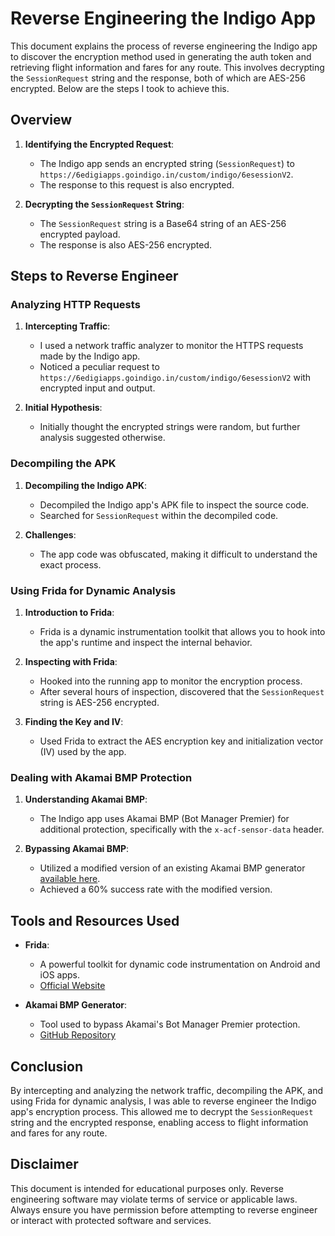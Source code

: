 # Reverse Engineering the Indigo App

This document explains the process of reverse engineering the Indigo app to discover the encryption method used in generating the auth token and retrieving flight information and fares for any route. This involves decrypting the `SessionRequest` string and the response, both of which are AES-256 encrypted. Below are the steps I took to achieve this.

## Overview

1. **Identifying the Encrypted Request**: 
    - The Indigo app sends an encrypted string (`SessionRequest`) to `https://6edigiapps.goindigo.in/custom/indigo/6esessionV2`.
    - The response to this request is also encrypted.

2. **Decrypting the `SessionRequest` String**:
    - The `SessionRequest` string is a Base64 string of an AES-256 encrypted payload.
    - The response is also AES-256 encrypted.

## Steps to Reverse Engineer

### Analyzing HTTP Requests

1. **Intercepting Traffic**:
    - I used a network traffic analyzer to monitor the HTTPS requests made by the Indigo app.
    - Noticed a peculiar request to `https://6edigiapps.goindigo.in/custom/indigo/6esessionV2` with encrypted input and output.

2. **Initial Hypothesis**:
    - Initially thought the encrypted strings were random, but further analysis suggested otherwise.

### Decompiling the APK

1. **Decompiling the Indigo APK**:
    - Decompiled the Indigo app's APK file to inspect the source code.
    - Searched for `SessionRequest` within the decompiled code.

2. **Challenges**:
    - The app code was obfuscated, making it difficult to understand the exact process.
    
### Using Frida for Dynamic Analysis

1. **Introduction to Frida**:
    - Frida is a dynamic instrumentation toolkit that allows you to hook into the app's runtime and inspect the internal behavior.

2. **Inspecting with Frida**:
    - Hooked into the running app to monitor the encryption process.
    - After several hours of inspection, discovered that the `SessionRequest` string is AES-256 encrypted.

3. **Finding the Key and IV**:
    - Used Frida to extract the AES encryption key and initialization vector (IV) used by the app.

### Dealing with Akamai BMP Protection

1. **Understanding Akamai BMP**:
    - The Indigo app uses Akamai BMP (Bot Manager Premier) for additional protection, specifically with the `x-acf-sensor-data` header.

2. **Bypassing Akamai BMP**:
    - Utilized a modified version of an existing Akamai BMP generator [available here](https://github.com/xvertile/akamai-bmp-generator).
    - Achieved a 60% success rate with the modified version.

## Tools and Resources Used

- **Frida**:
    - A powerful toolkit for dynamic code instrumentation on Android and iOS apps.
    - [Official Website](https://frida.re/)
    
- **Akamai BMP Generator**:
    - Tool used to bypass Akamai's Bot Manager Premier protection.
    - [GitHub Repository](https://github.com/xvertile/akamai-bmp-generator)

## Conclusion

By intercepting and analyzing the network traffic, decompiling the APK, and using Frida for dynamic analysis, I was able to reverse engineer the Indigo app's encryption process. This allowed me to decrypt the `SessionRequest` string and the encrypted response, enabling access to flight information and fares for any route.

## Disclaimer

This document is intended for educational purposes only. Reverse engineering software may violate terms of service or applicable laws. Always ensure you have permission before attempting to reverse engineer or interact with protected software and services.